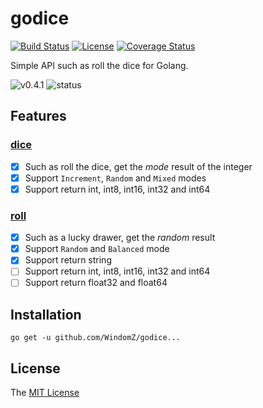 # godice
[![Build Status](https://travis-ci.org/WindomZ/godice.svg?branch=master)](https://travis-ci.org/WindomZ/godice)
[![License](https://img.shields.io/badge/license-MIT-green.svg)](https://opensource.org/licenses/MIT)
[![Coverage Status](https://coveralls.io/repos/github/WindomZ/godice/badge.svg?branch=dev)](https://coveralls.io/github/WindomZ/godice?branch=dev)

Simple API such as roll the dice for Golang.

![v0.4.1](https://img.shields.io/badge/version-v0.4.1-yellow.svg)
![status](https://img.shields.io/badge/status-beta-yellow.svg)

## Features

### [dice](https://github.com/WindomZ/godice/tree/master/dice)

- [x] Such as roll the dice, get the *mode* result of the integer
- [x] Support `Increment`, `Random` and `Mixed` modes
- [x] Support return int, int8, int16, int32 and int64
  
### [roll](https://github.com/WindomZ/godice/tree/master/roll)

- [x] Such as a lucky drawer, get the *random* result
- [x] Support `Random` and `Balanced` mode
- [x] Support return string
- [ ] Support return int, int8, int16, int32 and int64
- [ ] Support return float32 and float64

## Installation

```
go get -u github.com/WindomZ/godice...
```

## License

The [MIT License](https://github.com/WindomZ/godice/blob/master/LICENSE)
